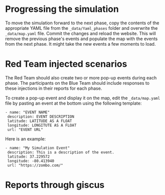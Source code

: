 # Progressing the simulation

To move the simulation forward to the next phase, copy the contents of the appropriate YAML file from the `_data/Yaml_phases` folder and overwrite the `_data/map.yaml` file. Commit the changes and reload the website. This will remove the previous phase's events and populate the map with the events from the next phase. It might take the new events a few moments to load.

# Red Team injected scenarios

The Red Team should also create two or more pop-up events during each phase. The participants on the Blue Team should include responses to these injections in their reports for each phase.

To create a pop-up event and display it on the map, edit the `_data/map.yaml` file by pasting an event at the bottom using the following template:
   ```
   - name: "EVENT NAME"
    description: EVENT DESCRIPTION
    latitude: LATITUDE AS A FLOAT
    longitude: LONGITUTE AS A FLOAT
    url: "EVENT URL"
   ```
Here is an example:
   ```
   - name: "My Simulation Event"
    description: This is a description of the event.
    latitude: 37.229572
    longitude: -80.413940
    url: "https://zombo.com/"
   ```

# Reports through giscus
